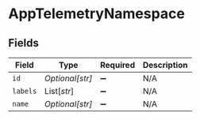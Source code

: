 # AppTelemetryNamespace


## Fields

| Field              | Type               | Required           | Description        |
| ------------------ | ------------------ | ------------------ | ------------------ |
| `id`               | *Optional[str]*    | :heavy_minus_sign: | N/A                |
| `labels`           | List[*str*]        | :heavy_minus_sign: | N/A                |
| `name`             | *Optional[str]*    | :heavy_minus_sign: | N/A                |